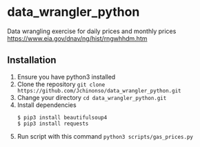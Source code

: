 # data_wrangler_python

Data wrangling exercise for daily prices and monthly prices
https://www.eia.gov/dnav/ng/hist/rngwhhdm.htm


Installation
------------

1.  Ensure you have python3 installed
2.  Clone the repository `git clone https://github.com/Jchinonso/data_wrangler_python.git`
3.  Change your directory `cd data_wrangler_python.git`
4.  Install dependencies
    ```
    $ pip3 install beautifulsoup4
    $ pip3 install requests
    ```
5. Run script with this command `python3 scripts/gas_prices.py`
